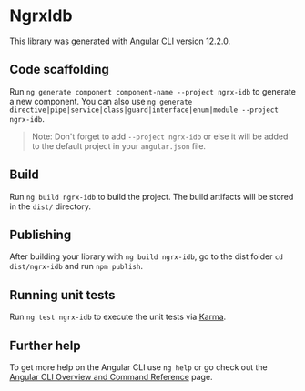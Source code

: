 # NgrxIdb

This library was generated with [Angular CLI](https://github.com/angular/angular-cli) version 12.2.0.

## Code scaffolding

Run `ng generate component component-name --project ngrx-idb` to generate a new component. You can also use `ng generate directive|pipe|service|class|guard|interface|enum|module --project ngrx-idb`.
> Note: Don't forget to add `--project ngrx-idb` or else it will be added to the default project in your `angular.json` file. 

## Build

Run `ng build ngrx-idb` to build the project. The build artifacts will be stored in the `dist/` directory.

## Publishing

After building your library with `ng build ngrx-idb`, go to the dist folder `cd dist/ngrx-idb` and run `npm publish`.

## Running unit tests

Run `ng test ngrx-idb` to execute the unit tests via [Karma](https://karma-runner.github.io).

## Further help

To get more help on the Angular CLI use `ng help` or go check out the [Angular CLI Overview and Command Reference](https://angular.io/cli) page.
